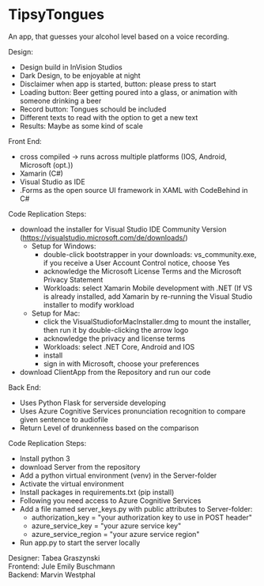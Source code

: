 # TipsyTongues
An app, that guesses your alcohol level based on a voice recording.

Design:
- Design build in InVision Studios 
- Dark Design, to be enjoyable at night
- Disclaimer when app is started, button: please press to start 
- Loading button: Beer getting poured into a glass, or animation with someone drinking a beer
- Record button: Tongues schould be included
- Different texts to read with the option to get a new text
- Results: Maybe as some kind of scale


Front End:
- cross compiled -> runs across multiple platforms (IOS, Android, Microsoft (opt.))
- Xamarin (C#)
- Visual Studio as IDE
- .Forms as the open source UI framework in XAML with CodeBehind in C#

Code Replication Steps: 
  - download the installer for Visual Studio IDE Community Version (https://visualstudio.microsoft.com/de/downloads/)
    - Setup for Windows:
      - double-click bootstrapper in your downloads: vs_community.exe, if you receive a User Account Control notice, choose Yes
      - acknowledge the Microsoft License Terms and the Microsoft Privacy Statement
      - Workloads: select Xamarin Mobile development with .NET (If VS is already installed, add Xamarin by re-running the Visual Studio installer to modify workload
    - Setup for Mac: 
      - click the VisualStudioforMacInstaller.dmg to mount the installer, then run it by double-clicking the arrow logo
      - acknowledge the privacy and license terms
      - Workloads: select .NET Core, Android and IOS 
      - install
      - sign in with Microsoft, choose your preferences
  - download ClientApp from the Repository and run our code 



Back End:
- Uses Python Flask for serverside developing
- Uses Azure Cognitive Services pronunciation recognition to compare given sentence to audiofile
- Return Level of drunkenness based on the comparison

Code Replication Steps:
  - Install python 3
  - download Server from the repository
  - Add a python virtual environment (venv) in the Server-folder
  - Activate the virtual environment
  - Install packages in requirements.txt (pip install)
  - Following you need access to Azure Cognitive Services
  - Add a file named server_keys.py with public attributes to Server-folder:
      - authorization_key = "your authorization key to use in POST header"
      - azure_service_key = "your azure service key"
      - azure_service_region = "your azure service region"
  - Run app.py to start the server locally
 

Designer: Tabea Graszynski</br>
Frontend: Jule Emily Buschmann</br>
Backend: Marvin Westphal</br>
